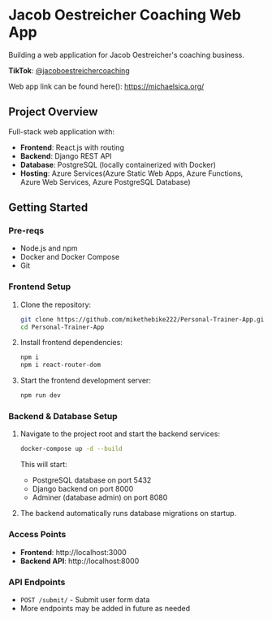 # Jacob Oestreicher Coaching Web App

Building a web application for Jacob Oestreicher's coaching business.

**TikTok**: [@jacoboestreichercoaching](https://www.tiktok.com/@jacoboestreichercoaching)

Web app link can be found here(): https://michaelsica.org/


## Project Overview

Full-stack web application with:
- **Frontend**: React.js with routing
- **Backend**: Django REST API
- **Database**: PostgreSQL (locally containerized with Docker)
- **Hosting**: Azure Services(Azure Static Web Apps, Azure Functions, Azure Web Services, Azure PostgreSQL Database)

## Getting Started

### Pre-reqs
- Node.js and npm
- Docker and Docker Compose
- Git

### Frontend Setup
1. Clone the repository:
   ```bash
   git clone https://github.com/mikethebike222/Personal-Trainer-App.git
   cd Personal-Trainer-App
   ```

2. Install frontend dependencies:
   ```bash
   npm i
   npm i react-router-dom
   ```

3. Start the frontend development server:
   ```bash
   npm run dev
   ```

### Backend & Database Setup
1. Navigate to the project root and start the backend services:
   ```bash
   docker-compose up -d --build
   ```

   This will start:
   - PostgreSQL database on port 5432
   - Django backend on port 8000
   - Adminer (database admin) on port 8080

2. The backend automatically runs database migrations on startup.

### Access Points
- **Frontend**: http://localhost:3000
- **Backend API**: http://localhost:8000

### API Endpoints
- `POST /submit/` - Submit user form data
- More endpoints may be added in future as needed

